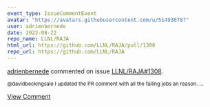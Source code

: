 ```yaml
---
event_type: IssueCommentEvent
avatar: "https://avatars.githubusercontent.com/u/51493078?"
user: adrienbernede
date: 2022-08-22
repo_name: LLNL/RAJA
html_url: https://github.com/LLNL/RAJA/pull/1308
repo_url: https://github.com/LLNL/RAJA
---
```


<a href='https://github.com/adrienbernede' target='_blank'>adrienbernede</a> commented on issue <a href='https://github.com/LLNL/RAJA/pull/1308' target='_blank'>LLNL/RAJA#1308</a>.

<small>@davidbeckingsale I updated the PR comment with all the failing jobs an reason....</small>

<a href='https://github.com/LLNL/RAJA/pull/1308' target='_blank'>View Comment</a>